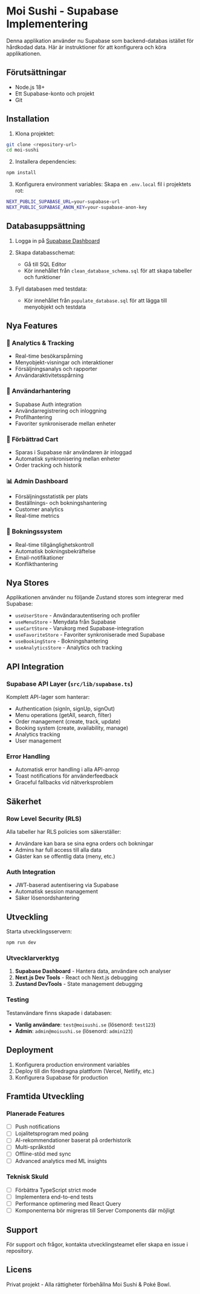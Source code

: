 # Moi Sushi - Supabase Implementering

Denna applikation använder nu Supabase som backend-databas istället för hårdkodad data. Här är instruktioner för att konfigurera och köra applikationen.

## Förutsättningar

- Node.js 18+ 
- Ett Supabase-konto och projekt
- Git

## Installation

1. Klona projektet:
```bash
git clone <repository-url>
cd moi-sushi
```

2. Installera dependencies:
```bash
npm install
```

3. Konfigurera environment variables:
Skapa en `.env.local` fil i projektets rot:
```bash
NEXT_PUBLIC_SUPABASE_URL=your-supabase-url
NEXT_PUBLIC_SUPABASE_ANON_KEY=your-supabase-anon-key
```

## Databasuppsättning

1. Logga in på [Supabase Dashboard](https://supabase.com/dashboard)

2. Skapa databasschemat:
   - Gå till SQL Editor
   - Kör innehållet från `clean_database_schema.sql` för att skapa tabeller och funktioner

3. Fyll databasen med testdata:
   - Kör innehållet från `populate_database.sql` för att lägga till menyobjekt och testdata

## Nya Features

### 🎯 Analytics & Tracking
- Real-time besökarspårning
- Menyobjekt-visningar och interaktioner  
- Försäljningsanalys och rapporter
- Användaraktivitetsspårning

### 👤 Användarhantering
- Supabase Auth integration
- Användarregistrering och inloggning
- Profilhantering
- Favoriter synkroniserade mellan enheter

### 🛒 Förbättrad Cart
- Sparas i Supabase när användaren är inloggad
- Automatisk synkronisering mellan enheter
- Order tracking och historik

### 📊 Admin Dashboard
- Försäljningsstatistik per plats
- Beställnings- och bokningshantering
- Customer analytics
- Real-time metrics

### 🎲 Bokningssystem
- Real-time tillgänglighetskontroll
- Automatisk bokningsbekräftelse
- Email-notifikationer
- Konflikthantering

## Nya Stores

Applikationen använder nu följande Zustand stores som integrerar med Supabase:

- `useUserStore` - Användarautentisering och profiler
- `useMenuStore` - Menydata från Supabase  
- `useCartStore` - Varukorg med Supabase-integration
- `useFavoriteStore` - Favoriter synkroniserade med Supabase
- `useBookingStore` - Bokningshantering
- `useAnalyticsStore` - Analytics och tracking

## API Integration

### Supabase API Layer (`src/lib/supabase.ts`)

Komplett API-lager som hanterar:
- Authentication (signIn, signUp, signOut)
- Menu operations (getAll, search, filter)
- Order management (create, track, update)
- Booking system (create, availability, manage)
- Analytics tracking
- User management

### Error Handling

- Automatisk error handling i alla API-anrop
- Toast notifications för använderfeedback
- Graceful fallbacks vid nätverksproblem

## Säkerhet

### Row Level Security (RLS)
Alla tabeller har RLS policies som säkerställer:
- Användare kan bara se sina egna orders och bokningar
- Admins har full access till alla data
- Gäster kan se offentlig data (meny, etc.)

### Auth Integration
- JWT-baserad autentisering via Supabase
- Automatisk session management
- Säker lösenordshantering

## Utveckling

Starta utvecklingsservern:
```bash
npm run dev
```

### Utvecklarverktyg

1. **Supabase Dashboard** - Hantera data, användare och analyser
2. **Next.js Dev Tools** - React och Next.js debugging
3. **Zustand DevTools** - State management debugging

### Testing

Testanvändare finns skapade i databasen:
- **Vanlig användare**: `test@moisushi.se` (lösenord: `test123`)
- **Admin**: `admin@moisushi.se` (lösenord: `admin123`)

## Deployment

1. Konfigurera production environment variables
2. Deploy till din föredragna plattform (Vercel, Netlify, etc.)
3. Konfigurera Supabase för production

## Framtida Utveckling

### Planerade Features
- [ ] Push notifications
- [ ] Lojalitetsprogram med poäng
- [ ] AI-rekommendationer baserat på orderhistorik
- [ ] Multi-språkstöd
- [ ] Offline-stöd med sync
- [ ] Advanced analytics med ML insights

### Teknisk Skuld
- [ ] Förbättra TypeScript strict mode
- [ ] Implementera end-to-end tests
- [ ] Performance optimering med React Query
- [ ] Komponenterna bör migreras till Server Components där möjligt

## Support

För support och frågor, kontakta utvecklingsteamet eller skapa en issue i repository.

## Licens

Privat projekt - Alla rättigheter förbehållna Moi Sushi & Poké Bowl. 